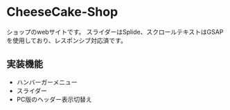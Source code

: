 # CheeseCake-Shop
ショップのwebサイトです。
スライダーはSplide、スクロールテキストはGSAPを使用しており、レスポンシブ対応済です。

## 実装機能
- ハンバーガーメニュー
- スライダー
- PC版のヘッダー表示切替え

